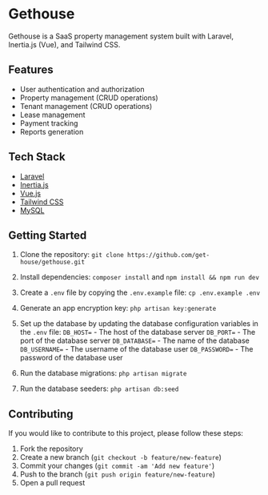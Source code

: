 # Gethouse

Gethouse is a SaaS property management system built with Laravel, Inertia.js (Vue), and Tailwind CSS.

## Features

- User authentication and authorization
- Property management (CRUD operations)
- Tenant management (CRUD operations)
- Lease management
- Payment tracking
- Reports generation

## Tech Stack

- [Laravel](https://laravel.com/)
- [Inertia.js](https://inertiajs.com)
- [Vue.js](https://vuejs.org/)
- [Tailwind CSS](https://tailwindcss.com/)
- [MySQL](https://www.mysql.com/)

## Getting Started

1. Clone the repository:
   `git clone https://github.com/get-house/gethouse.git`

2. Install dependencies:
   `composer install` and
   `npm install && npm run dev`

3. Create a `.env` file by copying the `.env.example` file:
   `cp .env.example .env`

4. Generate an app encryption key:
   `php artisan key:generate`

5. Set up the database by updating the database configuration variables in the `.env` file:
   `DB_HOST=` - The host of the database server
   `DB_PORT=` - The port of the database server
   `DB_DATABASE=` - The name of the database
   `DB_USERNAME=` - The username of the database user
   `DB_PASSWORD=` - The password of the database user

6. Run the database migrations:
   `php artisan migrate`

7. Run the database seeders:
   `php artisan db:seed`

## Contributing

If you would like to contribute to this project, please follow these steps:

1. Fork the repository
2. Create a new branch (`git checkout -b feature/new-feature`)
3. Commit your changes (`git commit -am 'Add new feature'`)
4. Push to the branch (`git push origin feature/new-feature`)
5. Open a pull request
